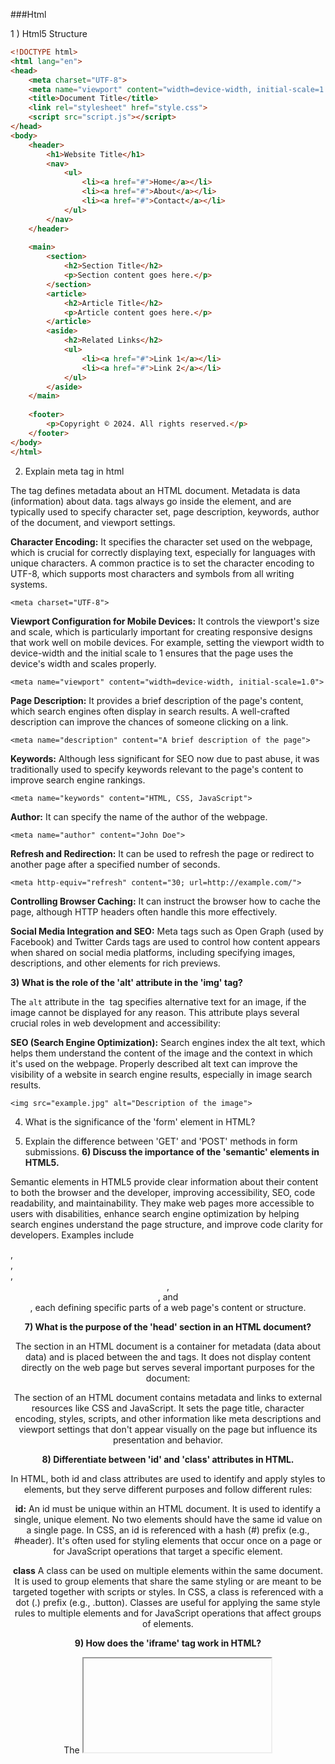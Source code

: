 ###Html

1 ) Html5 Structure

```html
<!DOCTYPE html>
<html lang="en">
<head>
    <meta charset="UTF-8">
    <meta name="viewport" content="width=device-width, initial-scale=1.0">
    <title>Document Title</title>
    <link rel="stylesheet" href="style.css">
    <script src="script.js"></script>
</head>
<body>
    <header>
        <h1>Website Title</h1>
        <nav>
            <ul>
                <li><a href="#">Home</a></li>
                <li><a href="#">About</a></li>
                <li><a href="#">Contact</a></li>
            </ul>
        </nav>
    </header>
    
    <main>
        <section>
            <h2>Section Title</h2>
            <p>Section content goes here.</p>
        </section>
        <article>
            <h2>Article Title</h2>
            <p>Article content goes here.</p>
        </article>
        <aside>
            <h2>Related Links</h2>
            <ul>
                <li><a href="#">Link 1</a></li>
                <li><a href="#">Link 2</a></li>
            </ul>
        </aside>
    </main>
    
    <footer>
        <p>Copyright © 2024. All rights reserved.</p>
    </footer>
</body>
</html>

```

2) Explain meta tag in html

The <meta> tag defines metadata about an HTML document. Metadata is data (information) about data. <meta> tags always go inside the <head> element, and are typically used to specify character set, page description, keywords, author of the document, and viewport settings.



**Character Encoding:** It specifies the character set used on the webpage, which is crucial for correctly displaying text, especially for languages with unique characters. A common practice is to set the character encoding to UTF-8, which supports most characters and symbols from all writing systems.


`<meta charset="UTF-8">`

**Viewport Configuration for Mobile Devices:** It controls the viewport's size and scale, which is particularly important for creating responsive designs that work well on mobile devices. For example, setting the viewport width to device-width and the initial scale to 1 ensures that the page uses the device's width and scales properly.


`<meta name="viewport" content="width=device-width, initial-scale=1.0">`

**Page Description:** It provides a brief description of the page's content, which search engines often display in search results. A well-crafted description can improve the chances of someone clicking on a link.


`<meta name="description" content="A brief description of the page">`

**Keywords:** Although less significant for SEO now due to past abuse, it was traditionally used to specify keywords relevant to the page's content to improve search engine rankings.


`<meta name="keywords" content="HTML, CSS, JavaScript">`

**Author:** It can specify the name of the author of the webpage.


`<meta name="author" content="John Doe">`

**Refresh and Redirection:** It can be used to refresh the page or redirect to another page after a specified number of seconds.


`<meta http-equiv="refresh" content="30; url=http://example.com/">`

**Controlling Browser Caching:** It can instruct the browser how to cache the page, although HTTP headers often handle this more effectively.

**Social Media Integration and SEO:** Meta tags such as Open Graph (used by Facebook) and Twitter Cards tags are used to control how content appears when shared on social media platforms, including specifying images, descriptions, and other elements for rich previews.


**3)  What is the role of the 'alt' attribute in the 'img' tag?**

The `alt` attribute in the <img> tag specifies alternative text for an image, if the image cannot be displayed for any reason. This attribute plays several crucial roles in web development and accessibility:

**SEO (Search Engine Optimization):** Search engines index the alt text, which helps them understand the content of the image and the context in which it's used on the webpage. Properly described alt text can improve the visibility of a website in search engine results, especially in image search results.

`<img src="example.jpg" alt="Description of the image">`


4) What is the significance of the 'form' element in HTML?

5) Explain the difference between 'GET' and 'POST' methods in form submissions.
**6) Discuss the importance of the 'semantic' elements in HTML5.**


Semantic elements in HTML5 provide clear information about their content to both the browser and the developer, improving accessibility, SEO, code readability, and maintainability. They make web pages more accessible to users with disabilities, enhance search engine optimization by helping search engines understand the page structure, and improve code clarity for developers. Examples include <article>, <aside>, <footer>, <header>, <nav>, and <section>, each defining specific parts of a web page's content or structure.

**7) What is the purpose of the 'head' section in an HTML document?**

The <head> section in an HTML document is a container for metadata (data about data) and is placed between the <html> and <body> tags. It does not display content directly on the web page but serves several important purposes for the document:

The <head> section of an HTML document contains metadata and links to external resources like CSS and JavaScript. It sets the page title, character encoding, styles, scripts, and other information like meta descriptions and viewport settings that don't appear visually on the page but influence its presentation and behavior.

**8) Differentiate between 'id' and 'class' attributes in HTML.**


In HTML, both id and class attributes are used to identify and apply styles to elements, but they serve different purposes and follow different rules:

**id:** An id must be unique within an HTML document. It is used to identify a single, unique element. No two elements should have the same id value on a single page. In CSS, an id is referenced with a hash (#) prefix (e.g., #header). It's often used for styling elements that occur once on a page or for JavaScript operations that target a specific element.

**class**  A class can be used on multiple elements within the same document. It is used to group elements that share the same styling or are meant to be targeted together with scripts or styles. In CSS, a class is referenced with a dot (.) prefix (e.g., .button). Classes are useful for applying the same style rules to multiple elements and for JavaScript operations that affect groups of elements.

**9) How does the 'iframe' tag work in HTML?**

The <iframe> tag in HTML is used to embed another HTML document within the current document. It creates a frame inside a webpage, allowing you to display a webpage, video, map, or any other web content independently of the rest of the page's content.


```html
<!DOCTYPE html>
<html lang="en">
<head>
    <meta charset="UTF-8">
    <meta name="viewport" content="width=device-width, initial-scale=1.0">
    <title>Document with Iframe</title>
</head>
<body>

    <h1>Welcome to My Page</h1>
    <p>This is a sample paragraph on my webpage.</p>

    <!-- Embedding an iframe -->
    <iframe src="https://example.com" width="600" height="400" style="border:0;">
        Your browser does not support iframes.
    </iframe>

    <p>More content can go here.</p>

</body>
</html>
```
**10) Describe the purpose of the 'canvas' element in HTML5.**


The <canvas> element in HTML5 is used to draw graphics on a web page via scripting (usually JavaScript). It provides a space in the HTML document where graphics can be rendered dynamically. The <canvas> element is particularly useful for rendering graphs, game graphics, art, or other visual images on the fly.

```html
<!DOCTYPE html>
<html>
<head>
    <title>Canvas Example</title>
</head>
<body>

<canvas id="myCanvas" width="200" height="100" style="border:1px solid #000;">
    Your browser does not support the HTML5 canvas tag.
</canvas>

<script>
    var canvas = document.getElementById('myCanvas');
    var ctx = canvas.getContext('2d');
    ctx.fillStyle = '#FF0000';
    ctx.fillRect(0, 0, 150, 75);
</script>

</body>
</html>
```

11) How do you embed audio and video in HTML5?


In HTML5, embedding audio and video content into web pages is straightforward thanks to the <audio> and <video> elements. These elements provide built-in support for embedding media files directly into HTML documents without requiring external plugins or players

```html
<audio controls>
  <source src="audiofile.mp3" type="audio/mp3">
  <source src="audiofile.ogg" type="audio/ogg">
  Your browser does not support the audio element.
</audio>

<video controls width="250">
  <source src="videofile.mp4" type="video/mp4">
  <source src="videofile.ogg" type="video/ogg">
  Your browser does not support the video tag.
</video>

```
**controls:** Adds video controls, allowing the user to play, pause, adjust volume, and seek through the video or audio

**12) What is the significance of the 'lang' attribute in the 'html' tag?**


The lang attribute in the <html> tag specifies the primary language of a webpage's content. It is significant for enhancing web accessibility by helping screen readers pronounce text correctly, improving search engine optimization (SEO) by indicating the content's language to search engines, enabling browser-specific language functionality like spell-check, and facilitating content localization and language-specific styling.

        For French: <html lang="fr">
        For Spanish: <html lang="es">
        For Japanese: <html lang="ja">
        For Arabic: <html lang="ar">


**13) Discuss the role of the 'table' element in HTML.**


The <table> element in HTML plays a critical role in organizing and displaying data in a tabular format on web pages. It is designed to represent structured data — information that's logically arranged in rows and columns, much like in spreadsheets. The use of tables in HTML enables developers to present complex data in a way that's easy to understand and navigate for users. 

**14) How do you create a numbered list in HTML?** 



To create a numbered list in HTML, you use the <ol> (ordered list) element, with each item in the list wrapped in an <li> (list item) element. The numbers are automatically generated and displayed in front of each list item, typically starting at 1 and incrementing by 1 for each subsequent list item.



```html
<ol>
  <li>First item
    <ol>
      <li>Subitem 1</li>
      <li>Subitem 2</li>
    </ol>
  </li>
  <li>Second item</li>
</ol>

```

**15) 
What is the purpose of the 'localStorage' and 'sessionStorage' objects in HTML5?**

```html
// Storing data in localStorage
localStorage.setItem('username', 'JohnDoe');

// Retrieving data from localStorage
const username = localStorage.getItem('username');
console.log(username); // Output: JohnDoe
// To delete the key
localStorage.removeItem('myKey');
// To clear all the data
localStorage.clear();

// Storing data in sessionStorage
sessionStorage.setItem('sessionKey', '123456');

// Retrieving data from sessionStorage
const sessionKey = sessionStorage.getItem('sessionKey');
console.log(sessionKey); // Output: 123456
```

**localStorage**: It provides a way to store data across browser sessions. Data stored in localStorage persists even when the browser is closed and reopened. It's ideal for storing preferences, theme settings, or other data that should be retained across visits.
- Data stored in localStorage has no expiration time, meaning it remains available even after the browser is closed and reopened.
- It's ideal for storing preferences, themes, or any data that should persist across user visits and browser sessions.
- : Data stored in localStorage is specific to the protocol of the page. It is also limited in size (usually up to 5MB) and is synchronous, which means it can potentially block the main thread if used excessively.

**sessionStorage**: 
- sessionStorage is used to store data for the duration of a page session. A session lasts as long as the browser is open, and survives over page reloads and restores, but not when the tab or browser is closed.
- It's suitable for storing data that should only be available for a single session, such as form data on a multi-step process or temporary application state.
-  Like localStorage, sessionStorage is limited in size and is specific to a single window or tab. Data stored in sessionStorage is also synchronous and can block the main thread if overused.


**16) How do you create a hyperlink that opens in a new tab or window?**

- To create a hyperlink in HTML that opens in a new tab or window, you can use the <a> (anchor) element with the **target** attribute set to **_blank**. This instructs the browser to open the linked document in a new tab or window rather than in the current tab. Here's how you do it:

- `<a href="https://example.com" target="_blank">Visit Example.com</a>`

- In this example, clicking on "Visit Example.com" will open the URL "https://example.com" in a new browser tab or window, depending on the browser settings and preferences. Using **target="_blank"** is widely used for external links or when you want to keep your website open while directing the user to another site.

17) Discuss the 'placeholder' attribute in HTML forms.

**18) 
What is the purpose of the 'ruby' element in HTML?**

- The <ruby> element in HTML is used for displaying ruby annotations, small texts above or below the main text to indicate pronunciation or provide short notes, mainly in East Asian typography (e.g., furigana in Japanese).
-  It works with <rt> (ruby text) for the annotation itself and <rp> (ruby parentheses) as a fallback for browsers not supporting ruby annotations.
-  This enhances readability, accessibility, and educational value, especially for content in languages like Japanese, Chinese, and Korean, by offering phonetic guides or explanations for characters that may be unfamiliar to the reader.


**19) Explain the 'data-*' attributes in HTML5.**


- The **data-*** attributes in HTML5 allow for the storage of custom data directly on HTML elements.
- These attributes are fully customizable (the * can be replaced with any name you choose) and are used for storing extra information that doesn't affect the presentation but can be accessed and utilized via JavaScript.
-  This feature supports a more semantic web, improves interactivity, and keeps the HTML markup clean by avoiding non-standard attributes or additional DOM elements solely for data storage.
-   Data stored in _data-*_ attributes can be easily accessed in JavaScript using the dataset property of the element, enhancing the functionality and maintainability of web applications.


**20) How does the 'accesskey' attribute work in HTML forms?**

- The accesskey attribute in HTML provides a way to quickly navigate to a specific element or activate it using a keyboard shortcut. When you assign an accesskey to an element in an HTML form, such as an <input>, <button>, or a <label>, users can focus on or activate that element by pressing a specific key combination.

- The key combination for using the **accesskey** varies depending on the browser and the operating system. Typically, it involves pressing the **Alt key (or Alt + Shift in some browsers) on Windows** and Linux.


```html
<label for="name">Name:</label>
<input type="text" id="name" name="name" accesskey="N">

<button type="submit" accesskey="S">Submit</button>
```

- Pressing Alt + N (or the equivalent key combination for your browser/OS) would focus the input field for the name.
- Pressing Alt + S would activate the submit button.

**21) Describe the role of the 'figcaption' element in HTML.**


- The figcaption element in HTML serves as a caption or legend for its parent <figure> element.
- It provides a textual explanation or description associated with the figure that it captions, which can be an image, an illustration, a diagram, a code snippet, or any other content that is wrapped by a <figure> element.
- 
- The **figcaption**can be placed as the first or last child of the <figure> to indicate whether the caption appears above or below the content it describes.

  ```html
  <figure>
    <img src="path/to/image.jpg" alt="An example image">
    <figcaption>This is a caption describing the above image.</figcaption>
</figure>
```

- In this example, the **figcaption** element provides a textual description for the image, making it clear what the image represents or why it's significant within the context of the surrounding content.
- **Use with <figure>:** <figcaption> must be a child of a <figure> element. **It doesn't function as intended when used outside of a <figure>.
**
- The <figcaption> element thus plays a crucial role in associating text descriptions with figures in HTML documents, enhancing both the semantic structure of the content and its accessibility for all users.


**22) What is the purpose of the 'progress' element in HTML5?**


- The <progress> element in HTML5 is used to represent the progress of a task.
- It is particularly useful for providing a visual indicator of the completion status of an operation, such as downloading a file, uploading content, or any other process that takes time to complete.
- The <progress> element helps improve user experience by giving feedback on the progress of tasks that are currently underway

`<progress value="30" max="100"></progress>`


- In this example, the <progress> element displays a progress bar that is 30% complete, where 100 represents the total work to be done.


**23) How do you create a responsive web design using media queries in CSS?**

- Creating a responsive web design using media queries in CSS involves specifying different styles for different browser sizes, resolutions, or orientations.
- This approach allows a website to adapt its layout and content appearance to various devices, such as desktops, tablets, and smartphones, ensuring a user-friendly experience across all devices.

- syntax

- ```css
  @media (media-feature: value) {
  /* CSS rules go here */
}

```
- Several Examples

``` css
/* Base styles - apply to all devices by default */
body {
  background-color: lightblue;
  font-size: 18px;
  padding: 20px;
}

/* Medium devices (tablets, 768px and up) */
@media (min-width: 768px) {
  body {
    background-color: lightgreen;
    font-size: 20px;
  }
}

/* Large devices (desktops, 992px and up) */
@media (min-width: 992px) {
  body {
    background-color: lightcoral;
    font-size: 22px;
  }
}

```

**24) cors in html?**

**25)  Describe the 'picture' element in HTML5 and its use in responsive images.**

- The <picture> element in HTML5 provides a flexible solution for delivering responsive images on web pages.
-  It allows developers to define multiple sources for an image and lets the browser choose the most appropriate one based on the current viewing conditions, such as screen size, resolution, or type of device.
-   This ensures that users receive images optimized for their viewing context, improving page load times and overall user experience.

```html

<picture>
  <source media="(min-width: 800px)" srcset="large.jpg">
  <source media="(min-width: 450px)" srcset="medium.jpg">
  <img src="small.jpg" alt="An example image">
</picture>

```












